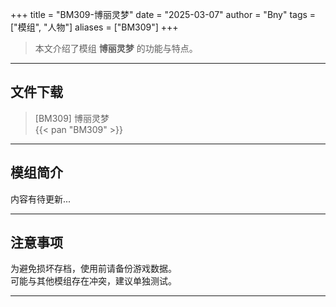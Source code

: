 +++
title = "BM309-博丽灵梦"
date = "2025-03-07"
author = "Bny"
tags = ["模组", "人物"]
aliases = ["BM309"]
+++

> 本文介绍了模组 **博丽灵梦** 的功能与特点。

---

## 文件下载

> [BM309] 博丽灵梦  
{{< pan "BM309" >}}  

---

## 模组简介

>  
内容有待更新...  

---

## 注意事项

>  
为避免损坏存档，使用前请备份游戏数据。  
可能与其他模组存在冲突，建议单独测试。  

---

